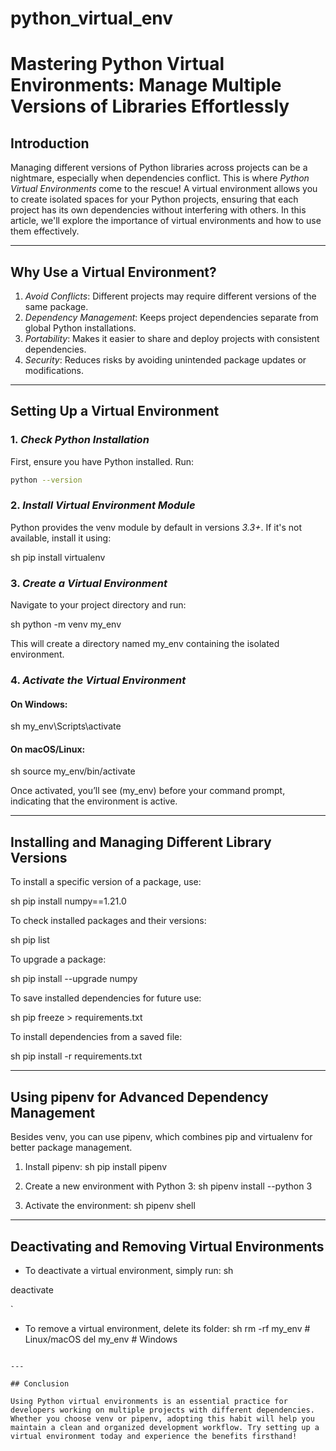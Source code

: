 # python_virtual_env

# Mastering Python Virtual Environments: Manage Multiple Versions of Libraries Effortlessly

## Introduction

Managing different versions of Python libraries across projects can be a nightmare, especially when dependencies conflict. This is where *Python Virtual Environments* come to the rescue! A virtual environment allows you to create isolated spaces for your Python projects, ensuring that each project has its own dependencies without interfering with others. In this article, we'll explore the importance of virtual environments and how to use them effectively.

---

## Why Use a Virtual Environment?

1. *Avoid Conflicts*: Different projects may require different versions of the same package.
2. *Dependency Management*: Keeps project dependencies separate from global Python installations.
3. *Portability*: Makes it easier to share and deploy projects with consistent dependencies.
4. *Security*: Reduces risks by avoiding unintended package updates or modifications.

---

## Setting Up a Virtual Environment

### 1. *Check Python Installation*

First, ensure you have Python installed. Run:

```bash
python --version
```


### 2. *Install Virtual Environment Module*

Python provides the venv module by default in versions *3.3+*. If it's not available, install it using:

sh
pip install virtualenv


### 3. *Create a Virtual Environment*

Navigate to your project directory and run:

sh
python -m venv my_env


This will create a directory named my_env containing the isolated environment.

### 4. *Activate the Virtual Environment*

#### On Windows:

sh
my_env\Scripts\activate


#### On macOS/Linux:

sh
source my_env/bin/activate


Once activated, you’ll see (my_env) before your command prompt, indicating that the environment is active.

---

## Installing and Managing Different Library Versions

To install a specific version of a package, use:

sh
pip install numpy==1.21.0


To check installed packages and their versions:

sh
pip list


To upgrade a package:

sh
pip install --upgrade numpy


To save installed dependencies for future use:

sh
pip freeze > requirements.txt


To install dependencies from a saved file:

sh
pip install -r requirements.txt


---

## Using pipenv for Advanced Dependency Management

Besides venv, you can use pipenv, which combines pip and virtualenv for better package management.

1. Install pipenv:
   sh
   pip install pipenv
   
2. Create a new environment with Python 3:
   sh
   pipenv install --python 3
   
3. Activate the environment:
   sh
   pipenv shell
   

---

## Deactivating and Removing Virtual Environments

- To deactivate a virtual environment, simply run:
  sh
  

deactivate

`
- To remove a virtual environment, delete its folder:
sh
rm -rf my_env  # Linux/macOS
del my_env  # Windows
````

---

## Conclusion

Using Python virtual environments is an essential practice for developers working on multiple projects with different dependencies. Whether you choose venv or pipenv, adopting this habit will help you maintain a clean and organized development workflow. Try setting up a virtual environment today and experience the benefits firsthand!



